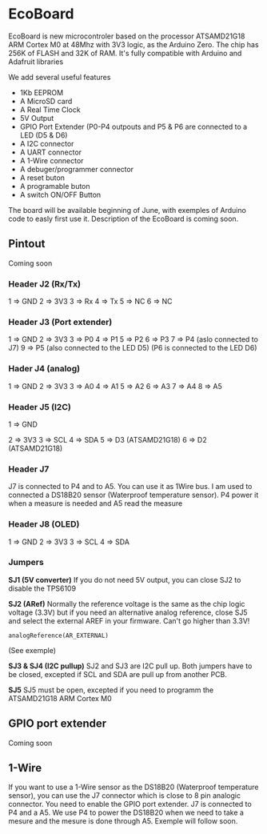 # EcoBoard
EcoBoard is new microcontroler based on the processor ATSAMD21G18 ARM Cortex M0 at 48Mhz with 3V3 logic, as the Arduino Zero.
The chip has 256K of FLASH and 32K of RAM. It's fully compatible with Arduino and Adafruit libraries

We add several useful features
* 1Kb EEPROM
* A MicroSD card
* A Real Time Clock
* 5V Output
* GPIO Port Extender (P0-P4 outpouts and P5 & P6 are connected to a LED (D5 & D6)
* A I2C connector
* A UART connector
* A 1-Wire connector
* A debuger/programmer connector
* A reset buton
* A programable buton
* A switch ON/OFF Button

The board will be available beginning of June, with exemples of Arduino code to easly first use it.
Description of the EcoBoard is coming soon.

## Pintout
Coming soon

### Header J2 (Rx/Tx)
1 => GND 
2 => 3V3 
3 => Rx 
4 => Tx 
5 => NC 
6 => NC 

### Header J3 (Port extender)
1 => GND
2 => 3V3
3 => P0
4 => P1
5 => P2
6 => P3
7 => P4 (aslo connected to J7)
9 => P5 (also connected to the LED D5)
(P6 is connected to the LED D6)

### Hader J4 (analog)
1 => GND
2 => 3V3
3 => A0
4 => A1
5 => A2
6 => A3
7 => A4
8 => A5

### Header J5 (I2C)
1 => GND

2 => 3V3
3 => SCL
4 => SDA
5 => D3 (ATSAMD21G18)
6 => D2 (ATSAMD21G18)

### Header J7
J7 is connected to P4 and to A5.
You can use it as 1Wire bus. I am used to connected a DS18B20 sensor (Waterproof temperature sensor). P4 power it when a measure is needed and A5 read the measure

### Header J8 (OLED)
1 => GND
2 => 3V3
3 => SCL
4 => SDA

### Jumpers
**SJ1 (5V converter)** If you do not need 5V output, you can close SJ2 to disable the TPS6109

**SJ2 (ARef)** Normally the reference voltage is the same as the chip logic voltage (3.3V) but if you need an alternative analog reference, close SJ5 and select the external AREF in your firmware. Can't go higher than 3.3V!

```
analogReference(AR_EXTERNAL)
```
(See exemple)

**SJ3 & SJ4 (I2C pullup)**
SJ2 and SJ3 are I2C pull up. Both jumpers have to be closed, excepted if SCL and SDA are pull up from another PCB.

**SJ5**
SJ5 must be open, excepted if you need to programm the ATSAMD21G18 ARM Cortex M0

## GPIO port extender
Coming soon

## 1-Wire
If you want to use a 1-Wire sensor as the DS18B20 (Waterproof temperature sensor), you can use the J7 connector which is close to 8 pin analogic connector. You need to enable the GPIO port extender. J7 is connected to P4 and a A5. We use P4 to power the DS18B20 when we need to take a mesure and the mesure is done through A5. Exemple will follow soon.
